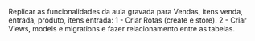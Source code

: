 Replicar as funcionalidades da aula gravada para Vendas, itens venda, entrada, produto, itens entrada:
1 - Criar Rotas (create e store).
2 - Criar Views, models e migrations e fazer relacionamento entre as tabelas.

